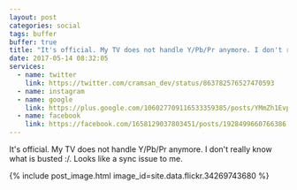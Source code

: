 ```yaml
---
layout: post
categories: social
tags: buffer
buffer: true
title: "It's official. My TV does not handle Y/Pb/Pr anymore. I don't really know what is busted :/. Looks like a sync issue to me."
date: 2017-05-14 08:32:05
services: 
  - name: twitter
    link: https://twitter.com/cramsan_dev/status/863782576527470593
  - name: instagram
  - name: google
    link: https://plus.google.com/106027709116533359385/posts/YMmZh1Evpit
  - name: facebook
    link: https://facebook.com/1658129037803451/posts/1928499660766386
---
```


It&#039;s official. My TV does not handle Y/Pb/Pr anymore. I don&#039;t really know what is busted :/. Looks like a sync issue to me.

{% include post_image.html image_id=site.data.flickr.34269743680 %}
